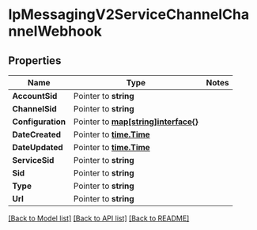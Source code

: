 # IpMessagingV2ServiceChannelChannelWebhook

## Properties
Name | Type | Notes
------------ | ------------- | -------------
**AccountSid** | Pointer to **string** | 
**ChannelSid** | Pointer to **string** | 
**Configuration** | Pointer to [**map[string]interface{}**](.md) | 
**DateCreated** | Pointer to [**time.Time**](time.Time.md) | 
**DateUpdated** | Pointer to [**time.Time**](time.Time.md) | 
**ServiceSid** | Pointer to **string** | 
**Sid** | Pointer to **string** | 
**Type** | Pointer to **string** | 
**Url** | Pointer to **string** | 

[[Back to Model list]](../README.md#documentation-for-models) [[Back to API list]](../README.md#documentation-for-api-endpoints) [[Back to README]](../README.md)


